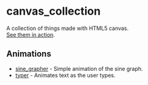 # canvas_collection
A collection of things made with HTML5 canvas.\
[See them in action](https://michaelrehman.github.io/canvas_collection).

## Animations
* [sine_grapher](https://michaelrehman.github.io/canvas_collection/sine_grapher) - Simple animation of the sine graph.
* [typer](https://michaelrehman.github.io/canvas_collection/typer) - Animates text as the user types.